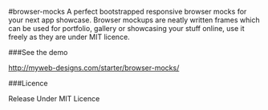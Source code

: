 #browser-mocks
A perfect bootstrapped responsive browser mocks for your next app showcase. Browser mockups are neatly written frames which can be used for portfolio, gallery or showcasing your stuff online, use it freely as they are under MIT licence.

###See the demo

http://myweb-designs.com/starter/browser-mocks/

###Licence

Release Under MIT Licence

